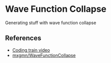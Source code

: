 # Wave Function Collapse
Generating stuff with wave function collapse

## References

- [Coding train video](https://www.youtube.com/watch?v=rI_y2GAlQFM&ab_channel=TheCodingTrain)
- [mxgmn/WaveFunctionCollapse](https://github.com/mxgmn/WaveFunctionCollapse/tree/master)
